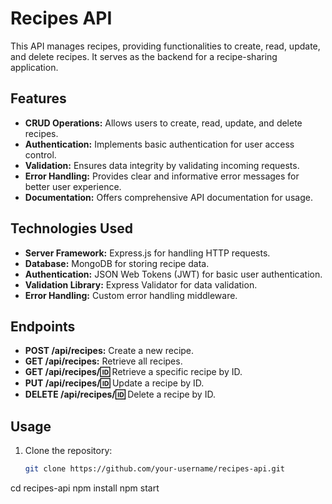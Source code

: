 # Recipes API

This API manages recipes, providing functionalities to create, read, update, and delete recipes. It serves as the backend for a recipe-sharing application.

## Features

- **CRUD Operations:** Allows users to create, read, update, and delete recipes.
- **Authentication:** Implements basic authentication for user access control.
- **Validation:** Ensures data integrity by validating incoming requests.
- **Error Handling:** Provides clear and informative error messages for better user experience.
- **Documentation:** Offers comprehensive API documentation for usage.

## Technologies Used

- **Server Framework:** Express.js for handling HTTP requests.
- **Database:** MongoDB for storing recipe data.
- **Authentication:** JSON Web Tokens (JWT) for basic user authentication.
- **Validation Library:** Express Validator for data validation.
- **Error Handling:** Custom error handling middleware.

## Endpoints

- **POST /api/recipes:** Create a new recipe.
- **GET /api/recipes:** Retrieve all recipes.
- **GET /api/recipes/:id:** Retrieve a specific recipe by ID.
- **PUT /api/recipes/:id:** Update a recipe by ID.
- **DELETE /api/recipes/:id:** Delete a recipe by ID.

## Usage

1. Clone the repository:

   ```bash
   git clone https://github.com/your-username/recipes-api.git
   
cd recipes-api
npm install
npm start
